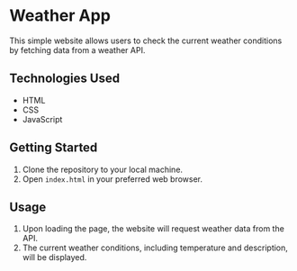 # Weather App

This simple website allows users to check the current weather conditions by fetching data from a weather API.

## Technologies Used

- HTML
- CSS
- JavaScript

## Getting Started

1. Clone the repository to your local machine.
2. Open `index.html` in your preferred web browser.

## Usage

1. Upon loading the page, the website will request weather data from the API.
2. The current weather conditions, including temperature and description, will be displayed.

